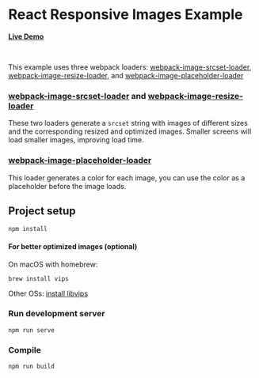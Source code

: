 # React Responsive Images Example

[**Live Demo**](https://react-responsive-images-example.netlify.app)

&nbsp;

This example uses three webpack loaders: [webpack-image-srcset-loader](https://github.com/Calvin-LL/webpack-image-srcset-loader), [webpack-image-resize-loader](https://github.com/Calvin-LL/webpack-image-resize-loader), and [webpack-image-placeholder-loader](https://github.com/Calvin-LL/webpack-image-placeholder-loader)

### [webpack-image-srcset-loader](https://github.com/Calvin-LL/webpack-image-srcset-loader) and [webpack-image-resize-loader](https://github.com/Calvin-LL/webpack-image-resize-loader)

These two loaders generate a `srcset` string with images of different sizes and the corresponding resized and optimized images. Smaller screens will load smaller images, improving load time.

### [webpack-image-placeholder-loader](https://github.com/Calvin-LL/webpack-image-placeholder-loader)

This loader generates a color for each image, you can use the color as a placeholder before the image loads.

## Project setup

```
npm install
```

#### For better optimized images (optional)

On macOS with homebrew:

```
brew install vips
```

Other OSs: [install libvips](https://libvips.github.io/libvips/install.html)

### Run development server

```
npm run serve
```

### Compile

```
npm run build
```
